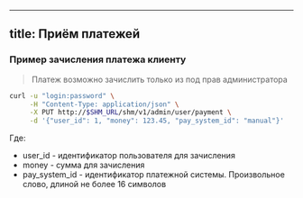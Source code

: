 
---
title: Приём платежей
---

### Пример зачисления платежа клиенту

> Платеж возможно зачислить только из под прав администратора

```bash
curl -u "login:password" \
     -H "Content-Type: application/json" \
     -X PUT http://$SHM_URL/shm/v1/admin/user/payment \
     -d '{"user_id": 1, "money": 123.45, "pay_system_id": "manual"}'
```

Где:
 - user_id - идентификатор пользователя для зачисления
 - money - сумма для зачисления
 - pay_system_id - идентификатор платежной системы. Произвольное слово, длиной не более 16 символов
